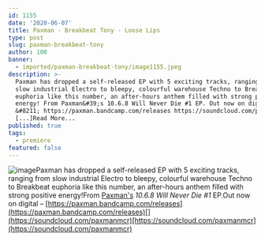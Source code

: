 ```yaml
---
id: 1155
date: '2020-06-07'
title: Paxman - Breakbeat Tony - Loose Lips
type: post
slug: paxman-breakbeat-tony
author: 100
banner:
  - imported/paxman-breakbeat-tony/image1155.jpeg
description: >-
  Paxman has dropped a self-released EP with 5 exciting tracks, ranging from
  slow industrial Electro to bleepy, colourful warehouse Techno to Breakbeat
  euphoria like this number, an after-hours anthem filled with strong positive
  energy! From Paxman&#39;s 10.6.8 Will Never Die #1 EP. Out now on digital
  &#8211; https://paxman.bandcamp.com/releases https://soundcloud.com/paxmanmcr
  [...]Read More...
published: true
tags:
  - premiere
featured: false
---
```

![image](../imported/paxman-breakbeat-tony/image1155.jpeg)Paxman has dropped a self-released EP with 5 exciting tracks, ranging from slow industrial Electro to bleepy, colourful warehouse Techno to Breakbeat euphoria like this number, an after-hours anthem filled with strong positive energy!From [Paxman's](http://paxman.bandcamp.com) _10.6.8 Will Never Die #1_ EP.Out now on digital – [](https://paxman.bandcamp.com/releases)[https://paxman.bandcamp.com/releases](https://paxman.bandcamp.com/releases)[](https://soundcloud.com/paxmanmcr)[https://soundcloud.com/paxmanmcr](https://soundcloud.com/paxmanmcr)